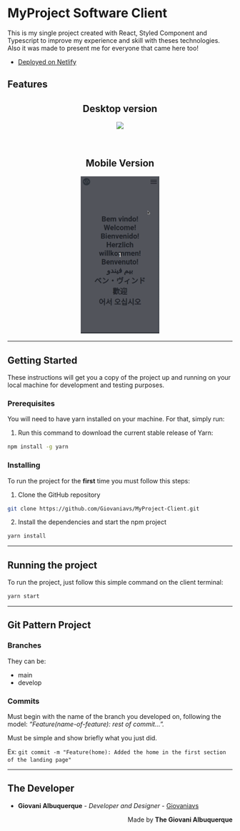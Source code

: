 # MyProject Software Client
This is my single project created with React, Styled Component and Typescript to improve my experience and skill with theses technologies. Also it was made to present me for everyone that came here too!

- [Deployed on Netlify](https://giovanialbuquerque.site/)

## Features

<h2 align="center"> Desktop version </h2>
<p align="center">
  <img src="./gifs/sample1.gif" width="65%" />
</p>
<br>
<h2 align="center"> Mobile Version </h2>
<p align="center">
  <img src="./gifs/sample2.gif" width="35%" />
</p>

---

## Getting Started
These instructions will get you a copy of the project up and running on your local machine for development and testing purposes.

### Prerequisites
You will need to have yarn installed on your machine. For that, simply run:

1. Run this command to download the current stable release of Yarn:
```bash
npm install -g yarn
```

### Installing
To run the project for the **first** time you must follow this steps:

1. Clone the GitHub repository
```bash
git clone https://github.com/Giovaniavs/MyProject-Client.git
```

2. Install the dependencies and start the npm project
```bash
yarn install
```

---

## Running the project
To run the project, just follow this simple command on the client terminal:

```bash
yarn start
```

---

## Git Pattern Project

### Branches
They can be:
+ main
+ develop

### Commits
Must begin with the name of the branch you developed on, following the model: _“Feature(name-of-feature): rest of commit…”._

Must be simple and show briefly what you just did.

Ex: `git commit -m "Feature(home): Added the home in the first section of the landing page"`


---

## The Developer
* **Giovani Albuquerque** - *Developer and Designer* - [Giovaniavs](https://github.com/Giovaniavs)

<p align="right">
  Made by <b> The Giovani Albuquerque </b>
</p>
